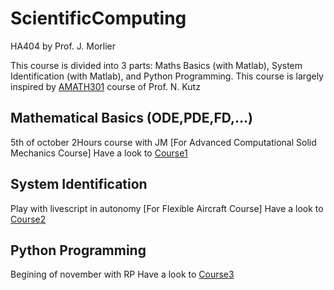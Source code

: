 # ScientificComputing
HA404 by Prof. J. Morlier


This course is divided into 3 parts: Maths Basics (with Matlab), System Identification (with Matlab), and Python Programming.
This course is largely inspired by [AMATH301](https://courses.washington.edu/am301/) course of Prof. N. Kutz 


## Mathematical Basics (ODE,PDE,FD,...)
5th of october 2Hours course with JM  [For Advanced Computational Solid Mechanics Course]
Have a look to [Course1](https://github.com/jomorlier/ScientificComputing/blob/master/SystemIdentification/Course1.md)


## System Identification 
Play with livescript in autonomy [For Flexible Aircraft Course]
Have a look to [Course2](https://github.com/jomorlier/ScientificComputing/blob/master/SystemIdentification/Course2.md)

## Python Programming
Begining of november with RP 
Have a look to [Course3](https://github.com/jomorlier/ScientificComputing/blob/master/PythonProgramming/Course3.md)



